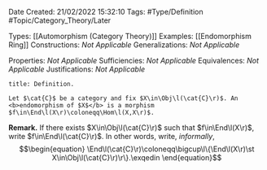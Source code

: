 <div class="topSpace"></div>

Date Created: 21/02/2022 15:32:10
Tags: #Type/Definition #Topic/Category_Theory/Later

Types: [[Automorphism (Category Theory)]]
Examples: [[Endomorphism Ring]]
Constructions: <i>Not Applicable</i>
Generalizations: <i>Not Applicable</i>

Properties: <i>Not Applicable</i>
Sufficiencies: <i>Not Applicable</i>
Equivalences: <i>Not Applicable</i>
Justifications: <i>Not Applicable</i>

``` ad-Definition
title: Definition.

Let $\cat{C}$ be a category and fix $X\in\Obj\l(\cat{C}\r)$. An <b>endomorphism of $X$</b> is a morphism $f\in\End\l(X\r)\coloneqq\Hom\l(X,X\r)$.

```

<b>Remark.</b> If there exists $X\in\Obj\l(\cat{C}\r)$ such that $f\in\End\l(X\r)$, write $f\in\End\l(\cat{C}\r)$. In other words, write, <i>informally</i>,
$$\begin{equation}
    \End\l(\cat{C}\r)\coloneqq\bigcup\l\{\End\l(X\r)\st X\in\Obj\l(\cat{C}\r)\r\}.\exqedin
\end{equation}$$
